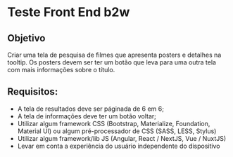 # Teste Front End b2w

## Objetivo

Criar uma tela de pesquisa de filmes que apresenta posters e detalhes na tooltip. Os posters devem ser ter um botão que leva para uma outra tela com mais informações sobre o título.

## Requisitos:

- A tela de resultados deve ser páginada de 6 em 6;
- A tela de informações deve ter um botão voltar;
- Utilizar algum framework CSS (Bootstrap, Materialize, Foundation, Material UI) ou algum pré-processador de CSS (SASS, LESS, Stylus)
- Utilizar algum framework/lib JS (Angular, React / NextJS, Vue / NuxtJS)
- Levar em conta a experiência do usuário independente do dispositivo
